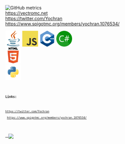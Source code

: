 ![GitHub metrics](https://metrics.lecoq.io/Yochran)
<br />
https://vectromc.net
<br />
https://twitter.com/Yochran
<br />
https://www.spigotmc.org/members/yochran.1076534/

<code><img width="50" height="50" src="https://raw.githubusercontent.com/github/explore/80688e429a7d4ef2fca1e82350fe8e3517d3494d/topics/java/java.png"></code>
<code><img width="50" height="50" src="https://raw.githubusercontent.com/github/explore/80688e429a7d4ef2fca1e82350fe8e3517d3494d/topics/javascript/javascript.png"></code>
<code><img width="50" height="50" src="https://raw.githubusercontent.com/github/explore/80688e429a7d4ef2fca1e82350fe8e3517d3494d/topics/cpp/cpp.png"></code>
<code><img width="50" height="50" src="https://raw.githubusercontent.com/github/explore/80688e429a7d4ef2fca1e82350fe8e3517d3494d/topics/csharp/csharp.png"><code>
<code><img width="50" height="50" src="https://raw.githubusercontent.com/github/explore/80688e429a7d4ef2fca1e82350fe8e3517d3494d/topics/html/html.png"><code>
<code><img width="50" height="50" src="https://raw.githubusercontent.com/github/explore/80688e429a7d4ef2fca1e82350fe8e3517d3494d/topics/python/python.png"><code>

### Links:
https://twitter.com/Yochran
<br />
https://www.spigotmc.org/members/yochran.1076534/


<a href="https://github.com/Yochran">
  <img align="center" src="https://github-readme-stats.vercel.app/api/top-langs/?username=yochran&theme=light&hide_langs_below=1" />
</a>
